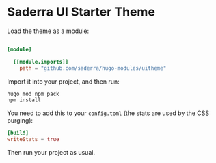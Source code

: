 # Saderra UI Starter Theme

Load the theme as a module:

```toml

[module]

  [[module.imports]]
    path = "github.com/saderra/hugo-modules/uitheme"

```


Import it into your project, and then run:

```bash
hugo mod npm pack
npm install
```

You need to add this to your `config.toml` (the stats are used by the CSS purging):

```toml
[build]
writeStats = true
```

Then run your project as usual.
